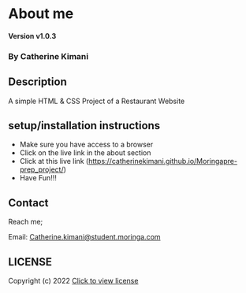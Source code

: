 # About me

#### Version v1.0.3

### By Catherine Kimani

## Description
A simple HTML & CSS Project of a Restaurant Website

## setup/installation instructions
* Make sure you have access to a browser
* Click on the live link in the about section
* Click at this live link (https://catherinekimani.github.io/Moringapre-prep_project/)
* Have Fun!!!

## Contact
Reach me;

Email: Catherine.kimani@student.moringa.com

## LICENSE
Copyright (c) 2022 [Click to view license](LICENSE)